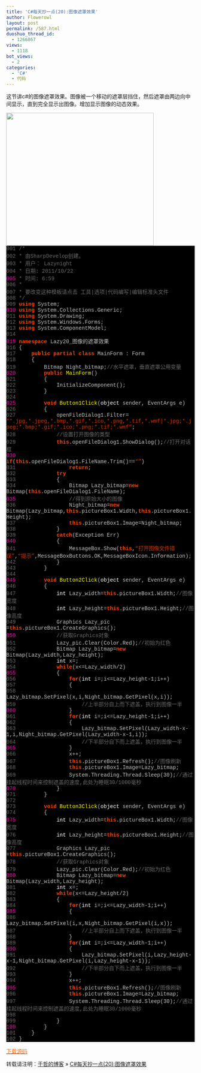 ```yaml
---
title: 'C#每天抄一点(20):图像遮罩效果'
author: Flowerowl
layout: post
permalink: /587.html
duoshuo_thread_id:
  - 1266867
views:
  - 1118
bot_views:
  - 2
categories:
  - 'C#'
  - 代码
---
```

  
这节讲c#的图像遮罩效果。图像被一个移动的遮罩层挡住，然后遮罩由两边向中间显示，直到完全显示出图像。增加显示图像的动态效果。

<img class="aligncenter size-full wp-image-589" title="Lazynight | 夜阑" src="http://lazynight.me/wp-content/uploads/2011/10/20111022083208.jpg" alt="" width="394" height="355" />

<div class="source" style="font-family: '[object HTMLOptionElement]', Consolas, 'Lucida Console', 'Courier New'; color: #c0c0c0; background-color: #000000;">
  <span style="color: #696969;">001</span> <span style="color: #696969;">/*</span><br /> <span style="color: #696969;">002</span> <span style="color: #696969;"> * 由SharpDevelop创建。</span><br /> <span style="color: #696969;">003</span> <span style="color: #696969;"> * 用户： Lazynight</span><br /> <span style="color: #696969;">004</span> <span style="color: #696969;"> * 日期: 2011/10/22</span><br /> <span style="color: #f810b0;">005</span> <span style="color: #696969;"> * 时间: 6:59</span><br /> <span style="color: #696969;">006</span> <span style="color: #696969;"> * </span><br /> <span style="color: #696969;">007</span> <span style="color: #696969;"> * 要改变这种模板请点击 工具|选项|代码编写|编辑标准头文件</span><br /> <span style="color: #696969;">008</span> <span style="color: #696969;"> */</span><br /> <span style="color: #696969;">009</span> <span style="color: #ff4400; font-weight: bold;">using</span> <span style="color: #c0c0c0;">System</span>;<br /> <span style="color: #f810b0;">010</span> <span style="color: #ff4400; font-weight: bold;">using</span> <span style="color: #c0c0c0;">System.Collections.Generic</span>;<br /> <span style="color: #696969;">011</span> <span style="color: #ff4400; font-weight: bold;">using</span> <span style="color: #c0c0c0;">System.Drawing</span>;<br /> <span style="color: #696969;">012</span> <span style="color: #ff4400; font-weight: bold;">using</span> <span style="color: #c0c0c0;">System.Windows.Forms</span>;<br /> <span style="color: #696969;">013</span> <span style="color: #ff4400; font-weight: bold;">using</span> <span style="color: #c0c0c0;">System.ComponentModel</span>;<br /> <span style="color: #696969;">014</span><br /> <span style="color: #f810b0;">015</span> <span style="color: #ff4400; font-weight: bold;">namespace</span> <span style="color: #c0c0c0;">Lazy20_</span><span style="color: #c0c0c0;">图像的遮罩效果</span><br /> <span style="color: #696969;">016</span> <span style="color: #c0c0c0;">{</span><br /> <span style="color: #696969;">017</span>     <span style="color: #ff4400; font-weight: bold;">public</span> <span style="color: #ff4400; font-weight: bold;">partial</span> <span style="color: #ff4400; font-weight: bold;">class</span> <span style="color: #c0c0c0;">MainForm</span> <span style="color: #c0c0c0;">:</span> <span style="color: #c0c0c0;">Form</span><br /> <span style="color: #696969;">018</span>     <span style="color: #c0c0c0;">{</span><br /> <span style="color: #696969;">019</span>         <span style="color: #c0c0c0;">Bitmap</span> <span style="color: #c0c0c0;">Night_bitmap</span>;<span style="color: #696969;">//水平遮罩，垂直遮罩公用变量</span><br /> <span style="color: #f810b0;">020</span>         <span style="color: #ff4400; font-weight: bold;">public</span> <span style="color: #ffff00;">MainForm</span>()<br /> <span style="color: #696969;">021</span>         <span style="color: #c0c0c0;">{</span><br /> <span style="color: #696969;">022</span>             <span style="color: #c0c0c0;">InitializeComponent</span>();<br /> <span style="color: #696969;">023</span>         <span style="color: #c0c0c0;">}</span><br /> <span style="color: #696969;">024</span><br /> <span style="color: #f810b0;">025</span>         <span style="color: #ff4400; font-weight: bold;">void</span> <span style="color: #ffff00;">Button1Click</span>(<span style="color: #ffffff;">object</span> <span style="color: #c0c0c0;">sender</span><span style="color: #c0c0c0;">,</span> <span style="color: #c0c0c0;">EventArgs</span> <span style="color: #c0c0c0;">e</span>)<br /> <span style="color: #696969;">026</span>         <span style="color: #c0c0c0;">{</span><br /> <span style="color: #696969;">027</span>             <span style="color: #c0c0c0;">openFileDialog1</span><span style="color: #c0c0c0;">.</span><span style="color: #c0c0c0;">Filter</span><span style="color: #c0c0c0;">=</span> <span style="color: #d13800;">&#8220;*.jpg,*.jpeg,*.bmp,*.gif,*.ico,*.png,*.tif,*.wmf|*.jpg;*.jpeg;*.bmp;*.gif;*.ico;*.png;*.tif;*.wmf&#8221;</span>;<br /> <span style="color: #696969;">028</span>             <span style="color: #696969;">//设置打开图像的类型</span><br /> <span style="color: #696969;">029</span>             <span style="color: #ff4400; font-weight: bold;">this</span><span style="color: #c0c0c0;">.</span><span style="color: #c0c0c0;">openFileDialog1</span><span style="color: #c0c0c0;">.</span><span style="color: #c0c0c0;">ShowDialog</span>();<span style="color: #696969;">//打开对话框</span><br /> <span style="color: #f810b0;">030</span>             <span style="color: #ff4400; font-weight: bold;">if</span>(<span style="color: #ff4400; font-weight: bold;">this</span><span style="color: #c0c0c0;">.</span><span style="color: #c0c0c0;">openFileDialog1</span><span style="color: #c0c0c0;">.</span><span style="color: #c0c0c0;">FileName</span><span style="color: #c0c0c0;">.</span><span style="color: #c0c0c0;">Trim</span><span style="color: #c0c0c0;">()==</span><span style="color: #d13800;">&#8220;&#8221;</span>)<br /> <span style="color: #696969;">031</span>                 <span style="color: #ff4400; font-weight: bold;">return</span>;<br /> <span style="color: #696969;">032</span>             <span style="color: #ff4400; font-weight: bold;">try</span><br /> <span style="color: #696969;">033</span>             <span style="color: #c0c0c0;">{</span><br /> <span style="color: #696969;">034</span>                 <span style="color: #c0c0c0;">Bitmap</span> <span style="color: #c0c0c0;">Lazy_bitmap</span><span style="color: #c0c0c0;">=</span><span style="color: #ff4400; font-weight: bold;">new</span> <span style="color: #c0c0c0;">Bitmap</span>(<span style="color: #ff4400; font-weight: bold;">this</span><span style="color: #c0c0c0;">.</span><span style="color: #c0c0c0;">openFileDialog1</span><span style="color: #c0c0c0;">.</span><span style="color: #c0c0c0;">FileName</span>);<br /> <span style="color: #f810b0;">035</span>                 <span style="color: #696969;">//得到原始大小的图像</span><br /> <span style="color: #696969;">036</span>                 <span style="color: #c0c0c0;">Night_bitmap</span><span style="color: #c0c0c0;">=</span><span style="color: #ff4400; font-weight: bold;">new</span> <span style="color: #c0c0c0;">Bitmap</span>(<span style="color: #c0c0c0;">Lazy_bitmap</span><span style="color: #c0c0c0;">,</span><span style="color: #ff4400; font-weight: bold;">this</span><span style="color: #c0c0c0;">.</span><span style="color: #c0c0c0;">pictureBox1</span><span style="color: #c0c0c0;">.</span><span style="color: #c0c0c0;">Width</span><span style="color: #c0c0c0;">,</span><span style="color: #ff4400; font-weight: bold;">this</span><span style="color: #c0c0c0;">.</span><span style="color: #c0c0c0;">pictureBox1</span><span style="color: #c0c0c0;">.</span><span style="color: #c0c0c0;">Height</span>);<br /> <span style="color: #696969;">037</span>                 <span style="color: #ff4400; font-weight: bold;">this</span><span style="color: #c0c0c0;">.</span><span style="color: #c0c0c0;">pictureBox1</span><span style="color: #c0c0c0;">.</span><span style="color: #c0c0c0;">Image</span><span style="color: #c0c0c0;">=</span><span style="color: #c0c0c0;">Night_bitmap</span>;<br /> <span style="color: #696969;">038</span>             <span style="color: #c0c0c0;">}</span><br /> <span style="color: #696969;">039</span>             <span style="color: #ff4400; font-weight: bold;">catch</span>(<span style="color: #c0c0c0;">Exception</span> <span style="color: #c0c0c0;">Err</span>)<br /> <span style="color: #f810b0;">040</span>             <span style="color: #c0c0c0;">{</span><br /> <span style="color: #696969;">041</span>                 <span style="color: #c0c0c0;">MessageBox</span><span style="color: #c0c0c0;">.</span><span style="color: #c0c0c0;">Show</span>(<span style="color: #ff4400; font-weight: bold;">this</span><span style="color: #c0c0c0;">,</span><span style="color: #d13800;">&#8220;打开图像文件错误&#8221;</span><span style="color: #c0c0c0;">,</span><span style="color: #d13800;">&#8220;提示&#8221;</span><span style="color: #c0c0c0;">,</span><span style="color: #c0c0c0;">MessageBoxButtons</span><span style="color: #c0c0c0;">.</span><span style="color: #c0c0c0;">OK</span><span style="color: #c0c0c0;">,</span><span style="color: #c0c0c0;">MessageBoxIcon</span><span style="color: #c0c0c0;">.</span><span style="color: #c0c0c0;">Information</span>);<br /> <span style="color: #696969;">042</span>             <span style="color: #c0c0c0;">}</span><br /> <span style="color: #696969;">043</span>         <span style="color: #c0c0c0;">}</span><br /> <span style="color: #696969;">044</span><br /> <span style="color: #f810b0;">045</span>         <span style="color: #ff4400; font-weight: bold;">void</span> <span style="color: #ffff00;">Button2Click</span>(<span style="color: #ffffff;">object</span> <span style="color: #c0c0c0;">sender</span><span style="color: #c0c0c0;">,</span> <span style="color: #c0c0c0;">EventArgs</span> <span style="color: #c0c0c0;">e</span>)<br /> <span style="color: #696969;">046</span>         <span style="color: #c0c0c0;">{</span><br /> <span style="color: #696969;">047</span>             <span style="color: #ffffff;">int</span> <span style="color: #c0c0c0;">Lazy_width</span><span style="color: #c0c0c0;">=</span><span style="color: #ff4400; font-weight: bold;">this</span><span style="color: #c0c0c0;">.</span><span style="color: #c0c0c0;">pictureBox1</span><span style="color: #c0c0c0;">.</span><span style="color: #c0c0c0;">Width</span>;<span style="color: #696969;">//图像宽度 </span><br /> <span style="color: #696969;">048</span>             <span style="color: #ffffff;">int</span> <span style="color: #c0c0c0;">Lazy_height</span><span style="color: #c0c0c0;">=</span><span style="color: #ff4400; font-weight: bold;">this</span><span style="color: #c0c0c0;">.</span><span style="color: #c0c0c0;">pictureBox1</span><span style="color: #c0c0c0;">.</span><span style="color: #c0c0c0;">Height</span>;<span style="color: #696969;">//图像高度</span><br /> <span style="color: #696969;">049</span>             <span style="color: #c0c0c0;">Graphics</span> <span style="color: #c0c0c0;">Lazy_pic</span> <span style="color: #c0c0c0;">=</span><span style="color: #ff4400; font-weight: bold;">this</span><span style="color: #c0c0c0;">.</span><span style="color: #c0c0c0;">pictureBox1</span><span style="color: #c0c0c0;">.</span><span style="color: #c0c0c0;">CreateGraphics</span>();<br /> <span style="color: #f810b0;">050</span>             <span style="color: #696969;">//获取Graphics对象</span><br /> <span style="color: #696969;">051</span>             <span style="color: #c0c0c0;">Lazy_pic</span><span style="color: #c0c0c0;">.</span><span style="color: #c0c0c0;">Clear</span>(<span style="color: #c0c0c0;">Color</span><span style="color: #c0c0c0;">.</span><span style="color: #c0c0c0;">Red</span>);<span style="color: #696969;">//初始为红色</span><br /> <span style="color: #696969;">052</span>             <span style="color: #c0c0c0;">Bitmap</span> <span style="color: #c0c0c0;">Lazy_bitmap</span><span style="color: #c0c0c0;">=</span><span style="color: #ff4400; font-weight: bold;">new</span> <span style="color: #c0c0c0;">Bitmap</span>(<span style="color: #c0c0c0;">Lazy_width</span><span style="color: #c0c0c0;">,</span><span style="color: #c0c0c0;">Lazy_height</span>);<br /> <span style="color: #696969;">053</span>             <span style="color: #ffffff;">int</span> <span style="color: #c0c0c0;">x</span><span style="color: #c0c0c0;">=</span><span style="color: #c0c0c0;"></span>;<br /> <span style="color: #696969;">054</span>             <span style="color: #ff4400; font-weight: bold;">while</span>(<span style="color: #c0c0c0;">x</span><span style="color: #c0c0c0;"><=</span><span style="color: #c0c0c0;">Lazy_width</span><span style="color: #c0c0c0;">/</span><span style="color: #c0c0c0;">2</span>)<br /> <span style="color: #f810b0;">055</span>             <span style="color: #c0c0c0;">{</span><br /> <span style="color: #696969;">056</span>                 <span style="color: #ff4400; font-weight: bold;">for</span>(<span style="color: #ffffff;">int</span> <span style="color: #c0c0c0;">i</span><span style="color: #c0c0c0;">=</span><span style="color: #c0c0c0;"></span>;<span style="color: #c0c0c0;">i</span><span style="color: #c0c0c0;"><=</span><span style="color: #c0c0c0;">Lazy_height</span><span style="color: #c0c0c0;">-</span><span style="color: #c0c0c0;">1</span>;<span style="color: #c0c0c0;">i</span><span style="color: #c0c0c0;">++)</span><br /> <span style="color: #696969;">057</span>                 <span style="color: #c0c0c0;">{</span><br /> <span style="color: #696969;">058</span>                     <span style="color: #c0c0c0;">Lazy_bitmap</span><span style="color: #c0c0c0;">.</span><span style="color: #c0c0c0;">SetPixel</span>(<span style="color: #c0c0c0;">x</span><span style="color: #c0c0c0;">,</span><span style="color: #c0c0c0;">i</span><span style="color: #c0c0c0;">,</span><span style="color: #c0c0c0;">Night_bitmap</span><span style="color: #c0c0c0;">.</span><span style="color: #c0c0c0;">GetPixel</span>(<span style="color: #c0c0c0;">x</span><span style="color: #c0c0c0;">,</span><span style="color: #c0c0c0;">i</span>));<br /> <span style="color: #696969;">059</span>                     <span style="color: #696969;">//上半部分自上而下遮盖，执行到图像一半</span><br /> <span style="color: #f810b0;">060</span>                 <span style="color: #c0c0c0;">}</span><br /> <span style="color: #696969;">061</span>                 <span style="color: #ff4400; font-weight: bold;">for</span>(<span style="color: #ffffff;">int</span> <span style="color: #c0c0c0;">i</span><span style="color: #c0c0c0;">=</span><span style="color: #c0c0c0;"></span>;<span style="color: #c0c0c0;">i</span><span style="color: #c0c0c0;"><=</span><span style="color: #c0c0c0;">Lazy_height</span><span style="color: #c0c0c0;">-</span><span style="color: #c0c0c0;">1</span>;<span style="color: #c0c0c0;">i</span><span style="color: #c0c0c0;">++)</span><br /> <span style="color: #696969;">062</span>                 <span style="color: #c0c0c0;">{</span><br /> <span style="color: #696969;">063</span>                     <span style="color: #c0c0c0;">Lazy_bitmap</span><span style="color: #c0c0c0;">.</span><span style="color: #c0c0c0;">SetPixel</span>(<span style="color: #c0c0c0;">Lazy_width</span><span style="color: #c0c0c0;">-</span><span style="color: #c0c0c0;">x</span><span style="color: #c0c0c0;">-</span><span style="color: #c0c0c0;">1</span><span style="color: #c0c0c0;">,</span><span style="color: #c0c0c0;">i</span><span style="color: #c0c0c0;">,</span><span style="color: #c0c0c0;">Night_bitmap</span><span style="color: #c0c0c0;">.</span><span style="color: #c0c0c0;">GetPixel</span>(<span style="color: #c0c0c0;">Lazy_width</span><span style="color: #c0c0c0;">-</span><span style="color: #c0c0c0;">x</span><span style="color: #c0c0c0;">-</span><span style="color: #c0c0c0;">1</span><span style="color: #c0c0c0;">,</span><span style="color: #c0c0c0;">i</span>));<br /> <span style="color: #696969;">064</span>                     <span style="color: #696969;">//下半部分自下而上遮盖，执行到图像一半</span><br /> <span style="color: #f810b0;">065</span>                 <span style="color: #c0c0c0;">}</span><br /> <span style="color: #696969;">066</span>                 <span style="color: #c0c0c0;">x</span><span style="color: #c0c0c0;">++;</span><br /> <span style="color: #696969;">067</span>                 <span style="color: #ff4400; font-weight: bold;">this</span><span style="color: #c0c0c0;">.</span><span style="color: #c0c0c0;">pictureBox1</span><span style="color: #c0c0c0;">.</span><span style="color: #c0c0c0;">Refresh</span>();<span style="color: #696969;">//图像刷新</span><br /> <span style="color: #696969;">068</span>                 <span style="color: #ff4400; font-weight: bold;">this</span><span style="color: #c0c0c0;">.</span><span style="color: #c0c0c0;">pictureBox1</span><span style="color: #c0c0c0;">.</span><span style="color: #c0c0c0;">Image</span><span style="color: #c0c0c0;">=</span><span style="color: #c0c0c0;">Lazy_bitmap</span>;<br /> <span style="color: #696969;">069</span>                 <span style="color: #c0c0c0;">System</span><span style="color: #c0c0c0;">.</span><span style="color: #c0c0c0;">Threading</span><span style="color: #c0c0c0;">.</span><span style="color: #c0c0c0;">Thread</span><span style="color: #c0c0c0;">.</span><span style="color: #c0c0c0;">Sleep</span>(<span style="color: #c0c0c0;">30</span>);<span style="color: #696969;">//通过挂起线程时间来控制遮盖的速度,此处为睡眠30/1000毫秒</span><br /> <span style="color: #f810b0;">070</span>             <span style="color: #c0c0c0;">}</span><br /> <span style="color: #696969;">071</span>         <span style="color: #c0c0c0;">}</span><br /> <span style="color: #696969;">072</span><br /> <span style="color: #696969;">073</span>         <span style="color: #ff4400; font-weight: bold;">void</span> <span style="color: #ffff00;">Button3Click</span>(<span style="color: #ffffff;">object</span> <span style="color: #c0c0c0;">sender</span><span style="color: #c0c0c0;">,</span> <span style="color: #c0c0c0;">EventArgs</span> <span style="color: #c0c0c0;">e</span>)<br /> <span style="color: #696969;">074</span>         <span style="color: #c0c0c0;">{</span><br /> <span style="color: #f810b0;">075</span>             <span style="color: #ffffff;">int</span> <span style="color: #c0c0c0;">Lazy_width</span><span style="color: #c0c0c0;">=</span><span style="color: #ff4400; font-weight: bold;">this</span><span style="color: #c0c0c0;">.</span><span style="color: #c0c0c0;">pictureBox1</span><span style="color: #c0c0c0;">.</span><span style="color: #c0c0c0;">Width</span>;<span style="color: #696969;">//图像宽度 </span><br /> <span style="color: #696969;">076</span>             <span style="color: #ffffff;">int</span> <span style="color: #c0c0c0;">Lazy_height</span><span style="color: #c0c0c0;">=</span><span style="color: #ff4400; font-weight: bold;">this</span><span style="color: #c0c0c0;">.</span><span style="color: #c0c0c0;">pictureBox1</span><span style="color: #c0c0c0;">.</span><span style="color: #c0c0c0;">Height</span>;<span style="color: #696969;">//图像高度</span><br /> <span style="color: #696969;">077</span>             <span style="color: #c0c0c0;">Graphics</span> <span style="color: #c0c0c0;">Lazy_pic</span> <span style="color: #c0c0c0;">=</span><span style="color: #ff4400; font-weight: bold;">this</span><span style="color: #c0c0c0;">.</span><span style="color: #c0c0c0;">pictureBox1</span><span style="color: #c0c0c0;">.</span><span style="color: #c0c0c0;">CreateGraphics</span>();<br /> <span style="color: #696969;">078</span>             <span style="color: #696969;">//获取Graphics对象</span><br /> <span style="color: #696969;">079</span>             <span style="color: #c0c0c0;">Lazy_pic</span><span style="color: #c0c0c0;">.</span><span style="color: #c0c0c0;">Clear</span>(<span style="color: #c0c0c0;">Color</span><span style="color: #c0c0c0;">.</span><span style="color: #c0c0c0;">Red</span>);<span style="color: #696969;">//初始为红色</span><br /> <span style="color: #f810b0;">080</span>             <span style="color: #c0c0c0;">Bitmap</span> <span style="color: #c0c0c0;">Lazy_bitmap</span><span style="color: #c0c0c0;">=</span><span style="color: #ff4400; font-weight: bold;">new</span> <span style="color: #c0c0c0;">Bitmap</span>(<span style="color: #c0c0c0;">Lazy_width</span><span style="color: #c0c0c0;">,</span><span style="color: #c0c0c0;">Lazy_height</span>);<br /> <span style="color: #696969;">081</span>             <span style="color: #ffffff;">int</span> <span style="color: #c0c0c0;">x</span><span style="color: #c0c0c0;">=</span><span style="color: #c0c0c0;"></span>;<br /> <span style="color: #696969;">082</span>             <span style="color: #ff4400; font-weight: bold;">while</span>(<span style="color: #c0c0c0;">x</span><span style="color: #c0c0c0;"><=</span><span style="color: #c0c0c0;">Lazy_height</span><span style="color: #c0c0c0;">/</span><span style="color: #c0c0c0;">2</span>)<br /> <span style="color: #696969;">083</span>             <span style="color: #c0c0c0;">{</span><br /> <span style="color: #696969;">084</span>                 <span style="color: #ff4400; font-weight: bold;">for</span>(<span style="color: #ffffff;">int</span> <span style="color: #c0c0c0;">i</span><span style="color: #c0c0c0;">=</span><span style="color: #c0c0c0;"></span>;<span style="color: #c0c0c0;">i</span><span style="color: #c0c0c0;"><=</span><span style="color: #c0c0c0;">Lazy_width</span><span style="color: #c0c0c0;">-</span><span style="color: #c0c0c0;">1</span>;<span style="color: #c0c0c0;">i</span><span style="color: #c0c0c0;">++)</span><br /> <span style="color: #f810b0;">085</span>                 <span style="color: #c0c0c0;">{</span><br /> <span style="color: #696969;">086</span>                     <span style="color: #c0c0c0;">Lazy_bitmap</span><span style="color: #c0c0c0;">.</span><span style="color: #c0c0c0;">SetPixel</span>(<span style="color: #c0c0c0;">i</span><span style="color: #c0c0c0;">,</span><span style="color: #c0c0c0;">x</span><span style="color: #c0c0c0;">,</span><span style="color: #c0c0c0;">Night_bitmap</span><span style="color: #c0c0c0;">.</span><span style="color: #c0c0c0;">GetPixel</span>(<span style="color: #c0c0c0;">i</span><span style="color: #c0c0c0;">,</span><span style="color: #c0c0c0;">x</span>));<br /> <span style="color: #696969;">087</span>                     <span style="color: #696969;">//上半部分自上而下遮盖，执行到图像一半</span><br /> <span style="color: #696969;">088</span>                 <span style="color: #c0c0c0;">}</span><br /> <span style="color: #696969;">089</span>                 <span style="color: #ff4400; font-weight: bold;">for</span>(<span style="color: #ffffff;">int</span> <span style="color: #c0c0c0;">i</span><span style="color: #c0c0c0;">=</span><span style="color: #c0c0c0;"></span>;<span style="color: #c0c0c0;">i</span><span style="color: #c0c0c0;"><=</span><span style="color: #c0c0c0;">Lazy_width</span><span style="color: #c0c0c0;">-</span><span style="color: #c0c0c0;">1</span>;<span style="color: #c0c0c0;">i</span><span style="color: #c0c0c0;">++)</span><br /> <span style="color: #f810b0;">090</span>                 <span style="color: #c0c0c0;">{</span><br /> <span style="color: #696969;">091</span>                     <span style="color: #c0c0c0;">Lazy_bitmap</span><span style="color: #c0c0c0;">.</span><span style="color: #c0c0c0;">SetPixel</span>(<span style="color: #c0c0c0;">i</span><span style="color: #c0c0c0;">,</span><span style="color: #c0c0c0;">Lazy_height</span><span style="color: #c0c0c0;">-</span><span style="color: #c0c0c0;">x</span><span style="color: #c0c0c0;">-</span><span style="color: #c0c0c0;">1</span><span style="color: #c0c0c0;">,</span><span style="color: #c0c0c0;">Night_bitmap</span><span style="color: #c0c0c0;">.</span><span style="color: #c0c0c0;">GetPixel</span>(<span style="color: #c0c0c0;">i</span><span style="color: #c0c0c0;">,</span><span style="color: #c0c0c0;">Lazy_height</span><span style="color: #c0c0c0;">-</span><span style="color: #c0c0c0;">x</span><span style="color: #c0c0c0;">-</span><span style="color: #c0c0c0;">1</span>));<br /> <span style="color: #696969;">092</span>                     <span style="color: #696969;">//下半部分自下而上遮盖，执行到图像一半</span><br /> <span style="color: #696969;">093</span>                 <span style="color: #c0c0c0;">}</span><br /> <span style="color: #696969;">094</span>                 <span style="color: #c0c0c0;">x</span><span style="color: #c0c0c0;">++;</span><br /> <span style="color: #f810b0;">095</span>                 <span style="color: #ff4400; font-weight: bold;">this</span><span style="color: #c0c0c0;">.</span><span style="color: #c0c0c0;">pictureBox1</span><span style="color: #c0c0c0;">.</span><span style="color: #c0c0c0;">Refresh</span>();<span style="color: #696969;">//图像刷新</span><br /> <span style="color: #696969;">096</span>                 <span style="color: #ff4400; font-weight: bold;">this</span><span style="color: #c0c0c0;">.</span><span style="color: #c0c0c0;">pictureBox1</span><span style="color: #c0c0c0;">.</span><span style="color: #c0c0c0;">Image</span><span style="color: #c0c0c0;">=</span><span style="color: #c0c0c0;">Lazy_bitmap</span>;<br /> <span style="color: #696969;">097</span>                 <span style="color: #c0c0c0;">System</span><span style="color: #c0c0c0;">.</span><span style="color: #c0c0c0;">Threading</span><span style="color: #c0c0c0;">.</span><span style="color: #c0c0c0;">Thread</span><span style="color: #c0c0c0;">.</span><span style="color: #c0c0c0;">Sleep</span>(<span style="color: #c0c0c0;">30</span>);<span style="color: #696969;">//通过挂起线程时间来控制遮盖的速度,此处为睡眠30/1000毫秒</span><br /> <span style="color: #696969;">098</span><br /> <span style="color: #696969;">099</span>             <span style="color: #c0c0c0;">}</span><br /> <span style="color: #f810b0;">100</span>         <span style="color: #c0c0c0;">}</span><br /> <span style="color: #696969;">101</span>     <span style="color: #c0c0c0;">}</span><br /> <span style="color: #696969;">102</span> <span style="color: #c0c0c0;">}</span>
</div>

<span style="color: #ff6600;"><a href="http://down.qiannao.com/space/file/flowerowl/-4e0a-4f20-5206-4eab/Lazy20_-56fe-50cf-7684-906e-7f69-6548-679c.rar/.page" target="_blank"><span style="color: #ff6600;">下载源码</span></a></span>

转载请注明：[于哲的博客][1] &raquo; [C#每天抄一点(20):图像遮罩效果][2]

 [1]: http://lazynight.me
 [2]: http://lazynight.me/587.html